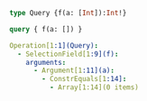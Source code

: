 ```graphql
type Query {f(a: [Int]):Int!}
```

```graphql
query { f(a: []) }
```

```yaml
Operation[1:1](Query):
  - SelectionField[1:9](f):
    arguments:
      - Argument[1:11](a):
        - ConstrEquals[1:14]:
          - Array[1:14](0 items)

```